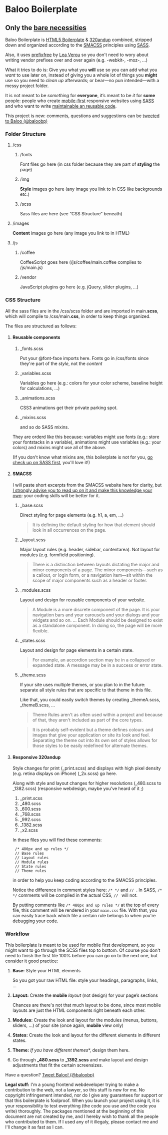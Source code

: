 # Baloo Boilerplate
## Only the [bare necessities](http://www.youtube.com/watch?v=TcglnY_xGfc)

Baloo Boilerplate is [HTML5 Boilerplate](http://html5boilerplate.com/) & [320andup](http://stuffandnonsense.co.uk/projects/320andup/) combined, stripped down and organized according to the [SMACSS](http://smacss.com/) principles using [SASS](http://sass-lang.com/).

Also, it uses [prefixfree](http://leaverou.github.com/prefixfree/) by [Lea Verou](https://twitter.com/LeaVerou) so you don't need to wory about writing vendor prefixes over and over again (e.g. -webkit-, -moz-, &hellip;)

What it tries to do is: Give you what you **will** use so you can add what you *want* to use later on, instead of giving you a whole lot of things you **might** use so you need to *clean up* afterwards; or bear—no pun intended—with a messy project folder.

It is not meant to be *something* for **everyone**, it’s meant to be *it* for **some** people: people who create [mobile-first](http://www.abookapart.com/products/mobile-first) responsive websites using [SASS](http://sass-lang.com/) and who want to write [maintainable an reusable code](http://smacss.com/).

This project is new: comments, questions and suggestions can be [tweeted to Baloo (@baloobp)](https://twitter.com/baloobp)



### Folder Structure

1. /css
	1. /fonts

		Font files go here (in css folder because they are part of **styling** the page)

	2. /img

		**Style** images go here (any image you link to in CSS like backgrounds etc.)

	3. /scss

		Sass files are here (see “CSS Structure” beneath)

2. /images

	**Content** images go here (any image you link to in HTML)

3. /js
	1. /coffee

		CoffeeScript goes here (/js/coffee/main.coffee compiles to /js/main.js)

	2. /vendor

		JavaScript plugins go here (e.g. jQuery, slider plugins, &hellip;)



### CSS Structure

All the sass files are in the /css/scss folder and are imported in main.**scss**, which will compile to /css/main.**css**, in order to keep things organized.

The files are structured as follows:

1. #### Reusable components

	1. _fonts.scss
		
		Put your @font-face imports here. Fonts go in /css/fonts since they're part of the *style*, not the *content*

	2. _variables.scss

		Variables go here (e.g.: colors for your color scheme, baseline height for calculations, &hellip;)

	3. _animations.scss

		CSS3 animations get their private parking spot.

	4. _mixins.scss

		and so do SASS mixins.

	They are orderd like this because: variables might use fonts (e.g.: store your fontstacks in a variable), animations might use variables (e.g.: your colors) and mixins might use all of the above.

	(If you don't know what mixins are, this boilerplate is not for you, [go check up on SASS first](http://sass-lang.com/), you'll love it!)



2. #### SMACSS

	I will paste short excerpts from the SMACSS website here for clarity, but [I strongly advise you to read up on it and make this knowledge your own](http://smacss.com/): your coding skills will be better for it.

	1. _base.scss

		Direct styling for page elements (e.g. h1, a, em, &hellip;)

		> It is defining the default styling for how that element should look in all occurrences on the page.

	2. _layout.scss

		Major layout rules (e.g. header, sidebar, contentarea). Not layout for modules (e.g. formfield positioning).

		> There is a distinction between layouts dictating the major and minor components of a page. The minor components—such as a callout, or login form, or a navigation item—sit within the scope of major components such as a header or footer.

	3. _modules.scss

		Layout and design for reusable components of your website.

		> A Module is a more discrete component of the page. It is your navigation bars and your carousels and your dialogs and your widgets and so on. &hellip; Each Module should be designed to exist as a standalone component. In doing so, the page will be more flexible.

	4. _states.scss

		Layout and design for page elements in a certain state.

		> For example, an accordion section may be in a collapsed or expanded state. A message may be in a success or error state.

	5. _theme.scss

		If your site uses multiple themes, or you plan to in the future: separate all style rules that are specific to that theme in this file.

		Like that, you could easily switch themes by creating _themeA.scss, _themeB.scss, &hellip;

		> Theme Rules aren't as often used within a project and because of that, they aren't included as part of the core types.

		> It is probably self-evident but a theme defines colours and images that give your application or site its look and feel. Separating the theme out into its own set of styles allows for those styles to be easily redefined for alternate themes.



3. #### Responsive 320andup

	Style changes for print (_print.scss) and displays with high pixel density (e.g. retina displays on iPhone) (_2x.scss) go here.

	Along with style and layout changes for higher resolutions (_480.scss to _1382.scss) (responsive webdesign, maybe you've heard of it ;)

	1. _print.scss
	2. _480.scss
	3. _600.scss
	4. _768.scss
	5. _992.scss
	6. _1382.scss
	7. _x2.scss

	In these files you will find these comments:
	
		/* 480px and up rules */
		// Base rules
		// Layout rules
		// Module rules
		// State rules
		// Theme rules
	
	in order to help you keep coding according to the SMACSS principles.

	Notice the difference in comment styles here: `/* */` and `// `. In SASS, `/* */` comments will be compiled in the actual CSS, `// ` will not.

	By putting comments like `/* 480px and up rules */` at the top of every file, this comment will be rendered in your `main.css` file. With that, you can easily trace back which file a certain rule belongs to when you're debugging your code.



### Workflow

This boilerplate is meant to be used for mobile first development, so you might want to go through the SCSS files top to bottom. Of course you don't need to finish the first file 100% before you can go on to the next one, but consider it good practice:

1. **Base:** Style your HTML elements

	So you got your raw HTML file: style your headings, paragraphs, links, &hellip;

2. **Layout:** Create the **mobile** *layout* (not design) for your page’s sections

	Chances are there's not that much layout to be done, since most mobile layouts are just the HTML components right beneath each other.

3. **Modules:** Create the look and layout for the modules (menus, buttons, sliders, &hellip;) of your site (once again, **mobile** view only)

4. **States:** Create the look and layout for the different elements in different states.

5. **Theme:** *If you have different themes**, design them here.

6. Go through **_480.scss** to **_1392.scss** and make layout and design adjustments that fit the certain screensizes.



Have a question? [Tweet Baloo! (@baloobp)](https://twitter.com/baloobp)

**Legal stuff:** I'm a young frontend webdeveloper trying to make a contribution to the web, not a lawyer, so this stuff is new for me. No copyright infringement intended, nor do I give any guarantees for support or that this boilerplate is foolproof. When you launch your project using it, it is your responsibility to test everything (the code you use and the code you write) thoroughly. The packages mentioned at the beginning of this document are not created by me, and I hereby wish to thank all the people who contributed to them. If I used any of it illegaly, please contact me and I'll change it as fast as I can.
